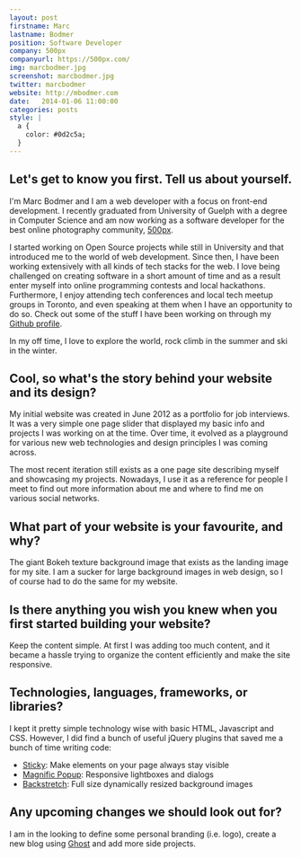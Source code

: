 ```yaml
---
layout: post
firstname: Marc
lastname: Bodmer
position: Software Developer
company: 500px
companyurl: https://500px.com/
img: marcbodmer.jpg
screenshot: marcbodmer.jpg
twitter: marcbodmer
website: http://mbodmer.com
date:   2014-01-06 11:00:00
categories: posts
style: |
  a {
    color: #0d2c5a;
  }
---
```


## Let's get to know you first. Tell us about yourself.

I'm Marc Bodmer and I am a web developer with a focus on front-end development. I recently graduated from University of Guelph with a degree in Computer Science and am now working as a software developer for the best online photography community, [500px](http://500px.com).

I started working on Open Source projects while still in University and that introduced me to the world of web development. Since then, I have been working extensively with all kinds of tech stacks for the web. I love being challenged on creating software in a short amount of time and as a result enter myself into online programming contests and local hackathons. Furthermore, I enjoy attending tech conferences and local tech meetup groups in Toronto, and even speaking at them when I have an opportunity to do so. Check out some of the stuff I have been working on through my [Github profile](https://github.com/m-bodmer).

In my off time, I love to explore the world, rock climb in the summer and ski in the winter.

## Cool, so what's the story behind your website and its design?

My initial website was created in June 2012 as a portfolio for job interviews. It was a very simple one page slider that displayed my basic info and projects I was working on at the time. Over time, it evolved as a playground for various new web technologies and design principles I was coming across.

The most recent iteration still exists as a one page site describing myself and showcasing my projects. Nowadays, I use it as a reference for people I meet to find out more information about me and where to find me on various social networks.

## What part of your website is your favourite, and why?

The giant Bokeh texture background image that exists as the landing image for my site. I am a sucker for large background images in web design, so I of course had to do the same for my website.

## Is there anything you wish you knew when you first started building your website?

Keep the content simple. At first I was adding too much content, and it became a hassle trying to organize the content efficiently and make the site responsive.

## Technologies, languages, frameworks, or libraries?

I kept it pretty simple technology wise with basic HTML, Javascript and CSS. However, I did find a bunch of useful jQuery plugins that saved me a bunch of time writing code:

  - [Sticky](https://github.com/garand/sticky): Make elements on your page always stay visible
  - [Magnific Popup](http://dimsemenov.com/plugins/magnific-popup/): Responsive lightboxes and dialogs
  - [Backstretch](http://srobbin.com/jquery-plugins/backstretch/): Full size dynamically resized background images

## Any upcoming changes we should look out for?

I am in the looking to define some personal branding (i.e. logo), create a new blog using [Ghost](https://ghost.org/) and add more side projects.